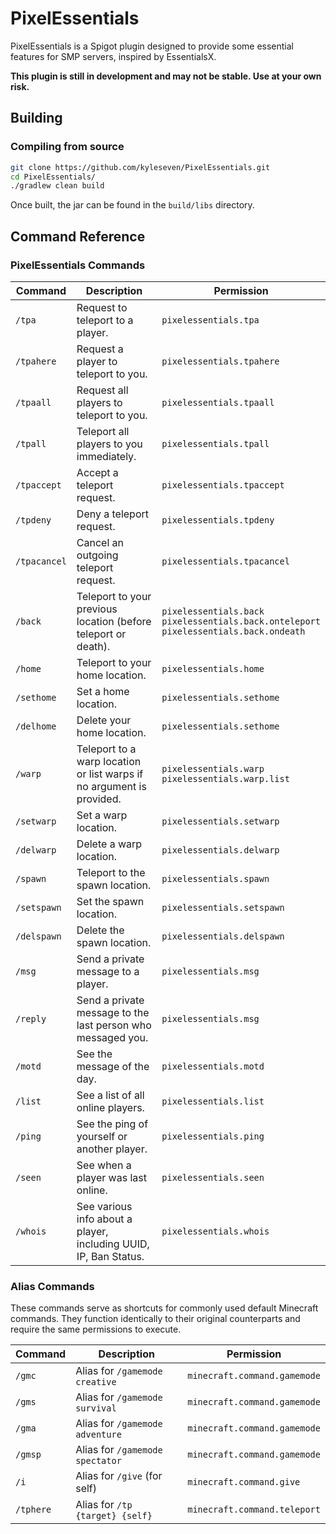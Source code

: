 # PixelEssentials

PixelEssentials is a Spigot plugin designed to provide some essential features for SMP servers, inspired by EssentialsX.

**This plugin is still in development and may not be stable. Use at your own risk.**

## Building

### Compiling from source

```bash
git clone https://github.com/kyleseven/PixelEssentials.git
cd PixelEssentials/
./gradlew clean build
```

Once built, the jar can be found in the `build/libs` directory.

## Command Reference

### PixelEssentials Commands

| Command      | Description                                                           | Permission                                                                                      |
|--------------|-----------------------------------------------------------------------|-------------------------------------------------------------------------------------------------|
| `/tpa`       | Request to teleport to a player.                                      | `pixelessentials.tpa`                                                                           |
| `/tpahere`   | Request a player to teleport to you.                                  | `pixelessentials.tpahere`                                                                       |
| `/tpaall`    | Request all players to teleport to you.                               | `pixelessentials.tpaall`                                                                        |
| `/tpall`     | Teleport all players to you immediately.                              | `pixelessentials.tpall`                                                                         |
| `/tpaccept`  | Accept a teleport request.                                            | `pixelessentials.tpaccept`                                                                      |
| `/tpdeny`    | Deny a teleport request.                                              | `pixelessentials.tpdeny`                                                                        |
| `/tpacancel` | Cancel an outgoing teleport request.                                  | `pixelessentials.tpacancel`                                                                     |
| `/back`      | Teleport to your previous location (before teleport or death).        | `pixelessentials.back`<br/>`pixelessentials.back.onteleport`<br/>`pixelessentials.back.ondeath` |
| `/home`      | Teleport to your home location.                                       | `pixelessentials.home`                                                                          |
| `/sethome`   | Set a home location.                                                  | `pixelessentials.sethome`                                                                       |
| `/delhome`   | Delete your home location.                                            | `pixelessentials.sethome`                                                                       |
| `/warp`      | Teleport to a warp location or list warps if no argument is provided. | `pixelessentials.warp`<br/>`pixelessentials.warp.list`                                          |
| `/setwarp`   | Set a warp location.                                                  | `pixelessentials.setwarp`                                                                       |
| `/delwarp`   | Delete a warp location.                                               | `pixelessentials.delwarp`                                                                       |
| `/spawn`     | Teleport to the spawn location.                                       | `pixelessentials.spawn`                                                                         |
| `/setspawn`  | Set the spawn location.                                               | `pixelessentials.setspawn`                                                                      |
| `/delspawn`  | Delete the spawn location.                                            | `pixelessentials.delspawn`                                                                      |
| `/msg`       | Send a private message to a player.                                   | `pixelessentials.msg`                                                                           |
| `/reply`     | Send a private message to the last person who messaged you.           | `pixelessentials.msg`                                                                           |
| `/motd`      | See the message of the day.                                           | `pixelessentials.motd`                                                                          |
| `/list`      | See a list of all online players.                                     | `pixelessentials.list`                                                                          |
| `/ping`      | See the ping of yourself or another player.                           | `pixelessentials.ping`                                                                          |
| `/seen`      | See when a player was last online.                                    | `pixelessentials.seen`                                                                          |
| `/whois`     | See various info about a player, including UUID, IP, Ban Status.      | `pixelessentials.whois`                                                                         |

### Alias Commands

These commands serve as shortcuts for commonly used default Minecraft commands.
They function identically to their original counterparts and require the same permissions to execute.

| Command   | Description                     | Permission                   |
|-----------|---------------------------------|------------------------------|
| `/gmc`    | Alias for `/gamemode creative`  | `minecraft.command.gamemode` |
| `/gms`    | Alias for `/gamemode survival`  | `minecraft.command.gamemode` |
| `/gma`    | Alias for `/gamemode adventure` | `minecraft.command.gamemode` |
| `/gmsp`   | Alias for `/gamemode spectator` | `minecraft.command.gamemode` |
| `/i`      | Alias for `/give` (for self)    | `minecraft.command.give`     |
| `/tphere` | Alias for `/tp {target} {self}` | `minecraft.command.teleport` |